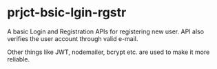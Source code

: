 # prjct-bsic-lgin-rgstr
A basic Login and Registration APIs for registering new user. 
API also verifies the user account through valid e-mail.

Other things like JWT, nodemailer, bcrypt etc. are used to make it more reliable.

